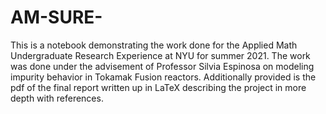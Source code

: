 # AM-SURE-
This is a notebook demonstrating the work done for the Applied Math Undergraduate Research Experience at NYU for summer 2021. The work was done under the advisement of Professor Silvia Espinosa on modeling impurity behavior in Tokamak Fusion reactors. Additionally provided is the pdf of the final report written up in LaTeX describing the project in more depth with references.
